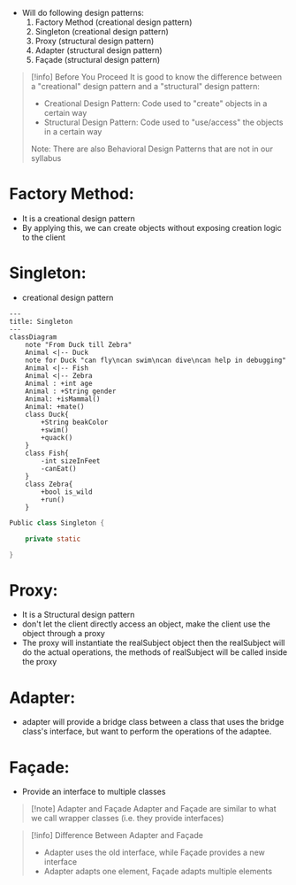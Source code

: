 - Will do following design patterns:
	1) Factory Method (creational design pattern)
	2) Singleton (creational design pattern)
	3) Proxy (structural design pattern)
	4) Adapter (structural design pattern)
	5) Façade (structural design pattern)

>[!info] Before You Proceed
>It is good to know the difference between a "creational" design pattern and a "structural" design pattern:
>- Creational Design Pattern: Code used to "create" objects in a certain way
>- Structural Design Pattern: Code used to "use/access" the objects in a certain way
>
>Note: There are also Behavioral Design Patterns that are not in our syllabus
# Factory Method:
- It is a creational design pattern
- By applying this, we can create objects without exposing creation logic to the client

# Singleton:
- creational design pattern
```mermaid
---
title: Singleton
---
classDiagram
    note "From Duck till Zebra"
    Animal <|-- Duck
    note for Duck "can fly\ncan swim\ncan dive\ncan help in debugging"
    Animal <|-- Fish
    Animal <|-- Zebra
    Animal : +int age
    Animal : +String gender
    Animal: +isMammal()
    Animal: +mate()
    class Duck{
        +String beakColor
        +swim()
        +quack()
    }
    class Fish{
        -int sizeInFeet
        -canEat()
    }
    class Zebra{
        +bool is_wild
        +run()
    }
```

```java
Public class Singleton {

	private static 

}
```
# Proxy:
- It is a Structural design pattern
- don't let the client directly access an object, make the client use the object through a proxy
- The proxy will instantiate the realSubject object then the realSubject will do the actual operations, the methods of realSubject will be called inside the proxy

# Adapter:
- adapter will provide a bridge class between a class that uses the bridge class's interface, but want to perform the operations of the adaptee.
# Façade:
- Provide an interface to multiple classes

>[!note] Adapter and Façade
>Adapter and Façade are similar to what we call wrapper classes (i.e. they provide interfaces)

>[!info] Difference Between Adapter and Façade
>- Adapter uses the old interface, while Façade provides a new interface
>- Adapter adapts one element, Façade adapts multiple elements